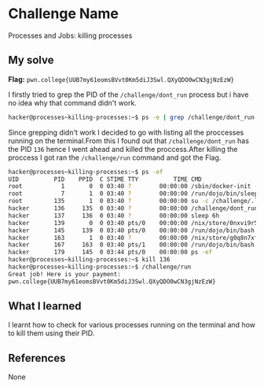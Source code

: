 # Challenge Name
Processes and Jobs: killing processes 

## My solve
**Flag:** `pwn.college{UUB7my61eomsBVvt0Km5diJ3Swl.QXyQDO0wCN3gjNzEzW}`

I firstly tried to grep the PID of the `/challenge/dont_run` process but i have no idea why that command didn't work.
```bash
hacker@processes~killing-processes:~$ ps -e | grep /challenge/dont_run
```
Since grepping didn't work I decided to go with listing all the proccesses running on the terminal.From this I found out that `/challenge/dont_run` has the PID `136` hence I went ahead and killed the proccess.After killing the proccess I got ran the `/challenge/run` command and got the Flag.
```bash
hacker@processes~killing-processes:~$ ps -ef
UID          PID    PPID  C STIME TTY          TIME CMD
root           1       0  0 03:40 ?        00:00:00 /sbin/docker-init -- /nix/va
root           7       1  0 03:40 ?        00:00:00 /run/dojo/bin/sleep 6h
root         135       1  0 03:40 ?        00:00:00 su -c /challenge/.launcher h
hacker       136     135  0 03:40 ?        00:00:00 /challenge/dont_run
hacker       137     136  0 03:40 ?        00:00:00 sleep 6h
hacker       139       0  0 03:40 pts/0    00:00:00 /nix/store/0nxvi9r5ymdlr2p24
hacker       145     139  0 03:40 pts/0    00:00:00 /run/dojo/bin/bash --login
hacker       163       1  0 03:40 ?        00:00:00 /nix/store/g0q8n7xfjp7znj41h
hacker       167     163  0 03:40 pts/1    00:00:00 /run/dojo/bin/bash --login
hacker       179     145  0 03:44 pts/0    00:00:00 ps -ef
hacker@processes~killing-processes:~$ kill 136
hacker@processes~killing-processes:~$ /challenge/run
Great job! Here is your payment:
pwn.college{UUB7my61eomsBVvt0Km5diJ3Swl.QXyQDO0wCN3gjNzEzW}
```

## What I learned
I learnt how to check for various processes running on the terminal and how to kill them using their PID.

## References 
None
